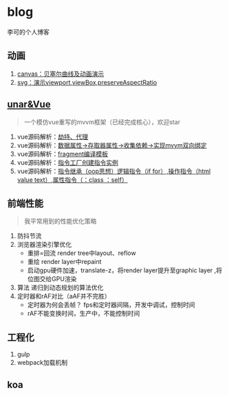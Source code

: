 # blog
李可的个人博客

## 动画
1. [canvas：贝塞尔曲线及动画演示](https://github.com/lkdghzh/blog/tree/master/javascript/animation/carton/bezeir)
2. [svg：演示viewport,viewBox,preserveAspectRatio](https://github.com/lkdghzh/blog/blob/master/javascript/animation/svg/preservrAspectRadioProgress.html)

## [unar&Vue](https://github.com/lkdghzh/unar.js)
> 一个模仿vue重写的mvvm框架（已经完成核心），欢迎star
1. vue源码解析：[劫持、代理](https://github.com/lkdghzh/unar.js/blob/master/packages/instance/config.js#L11)
1. vue源码解析：[数据属性->存取器属性->收集依赖->实现mvvm双向绑定](https://github.com/lkdghzh/unar.js/blob/master/packages/instance/config.js#L59)
1. vue源码解析：[fragment编译模板](https://github.com/lkdghzh/unar.js/blob/master/packages/view/compile.js#L4)
1. vue源码解析：[指令工厂创建指令实例](https://github.com/lkdghzh/unar.js/blob/master/packages/view/compile.js#L25)
1. vue源码解析：[指令继承（oop思想）逻辑指令（if for）,操作指令（html value text）,属性指令（：class ：self）](https://github.com/lkdghzh/unar.js/tree/master/packages/view/directives)


## 前端性能
> 我平常用到的性能优化策略
1. 防抖节流
1. 浏览器渲染引擎优化
    + 重排=回流 render tree中layout、reflow
    + 重绘 render layer中repaint
    + 启动gpu硬件加速，translate-z，将render layer提升至graphic layer ,将位图交给GPU渲染
1. 算法 递归到动态规划的算法优化
1. 定时器和rAF对比（aAF并不完胜）
    + 定时器为何会丢帧？ fps和定时器间隔，开发中调试，控制时间
    + rAF不能变换时间，生产中，不能控制时间

## 工程化
1. gulp
1. webpack加载机制

## koa




